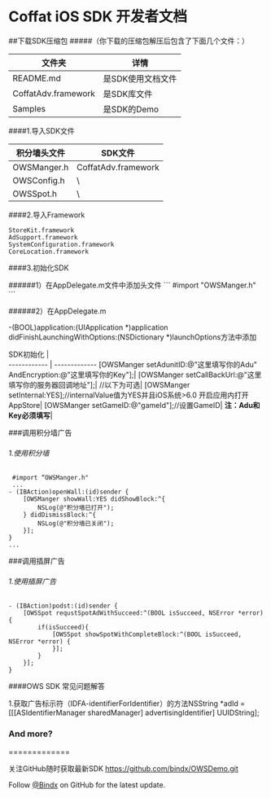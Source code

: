 # Coffat iOS SDK 开发者文档

##下载SDK压缩包
#####（你下载的压缩包解压后包含了下面几个文件：）

文件夹        | 详情
------------ | ------------- 
README.md    | 是SDK使用文档文件 
CoffatAdv.framework    | 是SDK库文件
Samples      | 是SDK的Demo

####1.导入SDK文件

积分墙头文件   | SDK文件
------------ | ------------
OWSManger.h  | CoffatAdv.framework
OWSConfig.h  |	  		  \
OWSSpot.h    |		  		  \

####2.导入Framework

```
StoreKit.framework
AdSupport.framework
SystemConfiguration.framework
CoreLocation.framework
```

####3.初始化SDK
<p></p>
######1）在AppDelegate.m文件中添加头文件
```
 #import "OWSManger.h"
```

######2）在AppDelegate.m

-(BOOL)application:(UIApplication *)application didFinishLaunchingWithOptions:(NSDictionary *)launchOptions方法中添加

SDK初始化 |  
------------ | ------------- 
[OWSManger setAdunitID:@"这里填写你的Adu" AndEncryption:@"这里填写你的Key"];|
[OWSManger setCallBackUrl:@"这里填写你的服务器回调地址"];|
//以下为可选|
[OWSManger setInternal:YES];//internalValue值为YES并且iOS系统>6.0 开启应用内打开AppStore|
[OWSManger setGameID:@"gameId"];//设置GameID|
**注：Adu和Key必须填写**|

###调用积分墙广告

###### 1.使用积分墙
```
 #import “OWSManger.h" 
 ...
- (IBAction)openWall:(id)sender {
    [OWSManger showWall:YES didShowBlock:^{
        NSLog(@"积分墙已打开");
    } didDismissBlock:^{
        NSLog(@"积分墙已关闭");
    }];
}
...
```


###调用插屏广告
###### 1.使用插屏广告
```
- (IBAction)podst:(id)sender {
    [OWSSpot requstSpotAdWithSucceed:^(BOOL isSucceed, NSError *error) {
        if(isSucceed){
            [OWSSpot showSpotWithCompleteBlock:^(BOOL isSucceed, NSError *error) {
            }];
        }
    }];
}
```


####OWS SDK 常见问题解答
<p></p>
1.获取广告标示符（IDFA-identifierForIdentifier）的方法NSString *adId = [[[ASIdentifierManager sharedManager] advertisingIdentifier] UUIDString];
<p></p>

### And more?
=============


关注GitHub随时获取最新SDK <https://github.com/bindx/OWSDemo.git>

Follow [@Bindx](https://github.com/bindx) on GitHub for the latest update.
